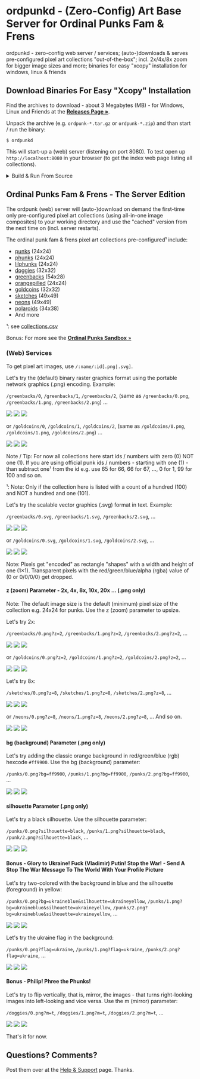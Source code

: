 # ordpunkd - (Zero-Config) Art Base Server for Ordinal Punks Fam & Frens

ordpunkd - zero-config web server / services; (auto-)downloads & serves pre-configured pixel art collections "out-of-the-box"; incl. 2x/4x/8x zoom for bigger image sizes and more; binaries for easy "xcopy" installation for windows, linux & friends



## Download Binaries For Easy "Xcopy" Installation

Find the archives to download  - about 3 Megabytes (MB) - for Windows, Linux and Friends at the [**Releases Page »**](https://github.com/ordinalpunks/ordinalpunks.server/releases).

Unpack the archive (e.g. `ordpunk-*.tar.gz` or `ordpunk-*.zip`) and than start / run the binary:

```
$ ordpunkd
```

This will start-up a (web) server (listening on port 8080). To test open up `http://localhost:8080` in your browser (to get the index web page listing all collections).


<details>
<summary markdown="1">Build & Run From Source</summary>

Use / issue / type  (in the `/ordinalpunks.server` directory):

```
$ go build ordpunkd.go
```

to get a zero-config x-copy binary for your operation system / architecture.
To run use:

```
$ ordpunkd
```

This will start-up a (web) server (listening on port 8080). To test open up `http://localhost:8080` in your browser (to get the index web page listing all collections).

</details>





## Ordinal Punks Fam & Frens - The Server Edition

The ordpunk (web) server will (auto-)download on demand the first-time only pre-configured
pixel art collections (using all-in-one image composites)
to your working directory and use the "cached" version from the next time on (incl. server restarts).


The ordinal punk fam & frens pixel art collections pre-configured¹ include:


- [punks](https://github.com/ordbase/ordinals.sandbox/blob/master/i/ordinalpunks.png) (24x24)
- [phunks](https://github.com/ordbase/ordinals.sandbox/blob/master/i/ordinalphunks.png) (24x24)
- [lilphunks](https://github.com/ordbase/ordinals.sandbox/blob/master/i/lilordinalphunks.png) (24x24)
- [doggies](https://github.com/ordbase/ordinals.sandbox/blob/master/i/ordoggies.png) (32x32)
- [greenbacks](https://github.com/ordinalpunks/ordinalpunks.sandbox/blob/master/dollar/i/dollars.png) (54x28)
- [orangepilled](https://github.com/ordinalpunks/ordinalpunks.sandbox/blob/master/orangepill/i/orangepilled_ii.png) (24x24)
- [goldcoins](https://github.com/ordinalpunks/ordinalpunks.sandbox/blob/master/coins/i/goldcoins.png) (32x32)
- [sketches](https://github.com/ordinalpunks/ordinalpunks.sandbox/blob/master/sketch/i/sketches.png)  (49x49)
- [neons](https://github.com/ordinalpunks/ordinalpunks.sandbox/blob/master/neon/i/neons.png) (49x49)
- [polaroids](https://github.com/ordinalpunks/ordinalpunks.sandbox/blob/master/polaroid/i/polaroids.png)  (34x38)
- And more


¹: see [collections.csv](collections.csv)



Bonus: For more see the [**Ordinal Punks Sandbox** »](https://github.com/ordinalpunks/ordinalpunks.sandbox)



### (Web) Services


To get pixel art images, use `/:name/:id[.png|.svg]`.

Let's try the (default)
binary raster graphics format
using the portable network graphics (.png) encoding.
Example:

`/greenbacks/0`, `/greenbacks/1`, `/greenbacks/2`,
(same as `/greenbacks/0.png`, `/greenbacks/1.png`, `/greenbacks/2.png`) ...

![](i/greenbacks-000000.png)
![](i/greenbacks-000001.png)
![](i/greenbacks-000002.png)


or `/goldcoins/0`, `/goldcoins/1`, `/goldcoins/2`,
(same as `/goldcoins/0.png`, `/goldcoins/1.png`, `/goldcoins/2.png`)  ...

![](i/goldcoins-000000.png)
![](i/goldcoins-000001.png)
![](i/goldcoins-000002.png)



Note / Tip:   For now all collections here start ids / numbers with zero (0) NOT one (1).
If you are using official punk ids / numbers - starting with one (1) -
than subtract one¹ from the id e.g. use 65 for 66, 66 for 67, ..., 0 for 1, 99 for 100 and so on.

¹: Note: Only if the collection here is listed with a count of a hundred (100) and NOT a hundred and one (101).




Let's try the scalable vector graphics (.svg) format in text.
Example:


`/greenbacks/0.svg`, `/greenbacks/1.svg`, `/greenbacks/2.svg`, ...

![](i/greenbacks-000000.svg)
![](i/greenbacks-000001.svg)
![](i/greenbacks-000002.svg)


or `/goldcoins/0.svg`, `/goldcoins/1.svg`, `/goldcoins/2.svg`,  ...

![](i/goldcoins-000000.svg)
![](i/goldcoins-000001.svg)
![](i/goldcoins-000002.svg)


Note: Pixels get "encoded" as rectangle "shapes" with a width and height
of one (1×1).  Transparent pixels
with the red/green/blue/alpha (rgba) value of (0 or 0/0/0/0)
get dropped.



#### z (zoom) Parameter - 2x, 4x, 8x, 10x, 20x ...   (.png only)


Note: The default image size is the default
(minimum) pixel size of the collection e.g. 24x24 for punks.
Use the z (zoom) parameter to upsize.

Let's try 2x:


`/greenbacks/0.png?z=2`, `/greenbacks/1.png?z=2`, `/greenbacks/2.png?z=2`, ...

![](i/greenbacks-000000@2x.png)
![](i/greenbacks-000001@2x.png)
![](i/greenbacks-000002@2x.png)


or `/goldcoins/0.png?z=2`, `/goldcoins/1.png?z=2`, `/goldcoins/2.png?z=2`, ...

![](i/goldcoins-000000@2x.png)
![](i/goldcoins-000001@2x.png)
![](i/goldcoins-000002@2x.png)




Let's try 8x:


`/sketches/0.png?z=8`, `/sketches/1.png?z=8`, `/sketches/2.png?z=8`, ...

![](i/sketches-000000@8x.png)
![](i/sketches-000001@8x.png)
![](i/sketches-000002@8x.png)


or `/neons/0.png?z=8`, `/neons/1.png?z=8`, `/neons/2.png?z=8`, ...  And so on.

![](i/neons-000000@8x.png)
![](i/neons-000001@8x.png)
![](i/neons-000002@8x.png)




#### bg (background) Parameter    (.png only)

Let's try adding the classic orange background
in red/green/blue (rgb) hexcode `#ff9900`.
Use the bg (background) parameter:

`/punks/0.png?bg=ff9900`, `/punks/1.png?bg=ff9900`, `/punks/2.png?bg=ff9900`, ...

![](i/punks-000000_(ff9900).png)
![](i/punks-000001_(ff9900).png)
![](i/punks-000002_(ff9900).png)




#### silhouette Parameter    (.png only)

Let's try a black silhouette.
Use the silhouette parameter:

`/punks/0.png?silhouette=black`, `/punks/1.png?silhouette=black`, `/punk/2.png?silhouette=black`, ...

![](i/punks-000000_silhouette(black).png)
![](i/punks-000001_silhouette(black).png)
![](i/punks-000002_silhouette(black).png)



#### Bonus -  Glory to Ukraine! Fuck (Vladimir) Putin! Stop the War! - Send A Stop The War Message To The World With Your Profile Picture


Let's try two-colored with the background in blue
and the silhouette (foreground) in yellow:

`/punks/0.png?bg=ukraineblue&silhouette=ukraineyellow`, `/punks/1.png?bg=ukraineblue&silhouette=ukraineyellow`, `/punks/2.png?bg=ukraineblue&silhouette=ukraineyellow`, ...

![](i/punks-000000_(ukraineblue)_silhouette(ukraineyellow).png)
![](i/punks-000001_(ukraineblue)_silhouette(ukraineyellow).png)
![](i/punks-000002_(ukraineblue)_silhouette(ukraineyellow).png)



Let's try the ukraine flag in the background:

`/punks/0.png?flag=ukraine`, `/punks/1.png?flag=ukraine`, `/punks/2.png?flag=ukraine`, ...

![](i/punks-000000_flag(ukraine).png)
![](i/punks-000001_flag(ukraine).png)
![](i/punks-000002_flag(ukraine).png)



####  Bonus  -  Philip! Phree the Phunks!

Let's try to flip vertically, that is, mirror, the images -
that turns right-looking images into left-looking and vice versa.
Use the m (mirror) parameter:


`/doggies/0.png?m=t`, `/doggies/1.png?m=t`, `/doggies/2.png?m=t`, ...

![](i/doggies-000000_mirror.png)
![](i/doggies-000001_mirror.png)
![](i/doggies-000002_mirror.png)


That's it for now.









## Questions? Comments?

Post them over at the [Help & Support](https://github.com/geraldb/help) page. Thanks.







